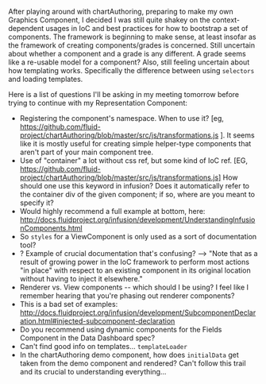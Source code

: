 After playing around with chartAuthoring, preparing to make my own Graphics Component, I decided I was still quite shakey on the context-dependent usages in IoC and best practices for how to bootstrap a set of components. The framework is beginning to make sense, at least insofar as the framework of creating components/grades is concerned. Still uncertain about whether a component and a grade is any different. A grade seems like a re-usable model for a component? Also, still feeling uncertain about how templating works. Specifically the difference between using `selectors` and loading templates.

Here is a list of questions I'll be asking in my meeting tomorrow before trying to continue with my Representation Component:

- Registering the component's namespace. When to use it? [eg, https://github.com/fluid-project/chartAuthoring/blob/master/src/js/transformations.js ]. It seems like it is mostly useful for creating simple helper-type components that aren't part of your main component tree.
- Use of "container" a lot without css ref, but some kind of IoC ref. [EG, https://github.com/fluid-project/chartAuthoring/blob/master/src/js/transformations.js] How should one use this keyword in infusion? Does it automatically refer to the container div of the given component; if so, where are you meant to specify it?
- Would highly recommend a full example at bottom, here: http://docs.fluidproject.org/infusion/development/UnderstandingInfusionComponents.html
- So `styles` for a ViewComponent is only used as a sort of documentation tool?
- ? Example of crucial documentation that's confusing? --> "Note that as a result of growing power in the IoC framework to perform most actions "in place" with respect to an existing component in its original location without having to inject it elsewhere."
- Renderer vs. View components -- which should I be using? I feel like I remember hearing that you're phasing out renderer components?
- This is a bad set of examples: http://docs.fluidproject.org/infusion/development/SubcomponentDeclaration.html#injected-subcomponent-declaration
- Do you recommend using dynamic components for the Fields Component in the Data Dashboard spec?
- Can't find good info on templates... `templateLoader`
- In the chartAuthoring demo component, how does `initialData` get taken from the demo component and rendered? Can't follow this trail and its crucial to understanding everything...
